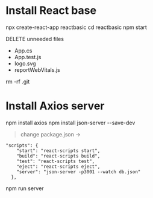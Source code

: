 # Install React base

npx create-react-app reactbasic
cd reactbasic
npm start

DELETE unneeded files
- App.cs
- App.test.js
- logo.svg
- reportWebVitals.js

rm -rf .git

# Install Axios server

npm install axios
npm install json-server --save-dev

> change package.json ->

```
"scripts": {
    "start": "react-scripts start",
    "build": "react-scripts build",
    "test": "react-scripts test",
    "eject": "react-scripts eject",
    "server": "json-server -p3001 --watch db.json"
  },
```
npm run server


